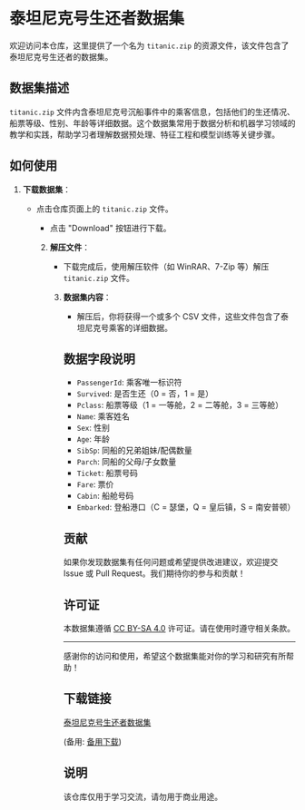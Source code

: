 # 泰坦尼克号生还者数据集

欢迎访问本仓库，这里提供了一个名为 `titanic.zip` 的资源文件，该文件包含了泰坦尼克号生还者的数据集。

## 数据集描述

`titanic.zip` 文件内含泰坦尼克号沉船事件中的乘客信息，包括他们的生还情况、船票等级、性别、年龄等详细数据。这个数据集常用于数据分析和机器学习领域的教学和实践，帮助学习者理解数据预处理、特征工程和模型训练等关键步骤。

## 如何使用

1. **下载数据集**：
   - 点击仓库页面上的 `titanic.zip` 文件。
      - 点击 "Download" 按钮进行下载。

      2. **解压文件**：
         - 下载完成后，使用解压软件（如 WinRAR、7-Zip 等）解压 `titanic.zip` 文件。

         3. **数据集内容**：
            - 解压后，你将获得一个或多个 CSV 文件，这些文件包含了泰坦尼克号乘客的详细数据。

            ## 数据字段说明

            - `PassengerId`: 乘客唯一标识符
            - `Survived`: 是否生还（0 = 否，1 = 是）
            - `Pclass`: 船票等级（1 = 一等舱，2 = 二等舱，3 = 三等舱）
            - `Name`: 乘客姓名
            - `Sex`: 性别
            - `Age`: 年龄
            - `SibSp`: 同船的兄弟姐妹/配偶数量
            - `Parch`: 同船的父母/子女数量
            - `Ticket`: 船票号码
            - `Fare`: 票价
            - `Cabin`: 船舱号码
            - `Embarked`: 登船港口（C = 瑟堡，Q = 皇后镇，S = 南安普顿）

            ## 贡献

            如果你发现数据集有任何问题或希望提供改进建议，欢迎提交 Issue 或 Pull Request。我们期待你的参与和贡献！

            ## 许可证

            本数据集遵循 [CC BY-SA 4.0](https://creativecommons.org/licenses/by-sa/4.0/) 许可证。请在使用时遵守相关条款。

            ---

            感谢你的访问和使用，希望这个数据集能对你的学习和研究有所帮助！

            ## 下载链接
            [泰坦尼克号生还者数据集](https://pan.quark.cn/s/6f0577bda073) 

            (备用: [备用下载](https://pan.baidu.com/s/1AQHcP6ejwAxavNSFpZTCaA?pwd=1234))

            ## 说明

            该仓库仅用于学习交流，请勿用于商业用途。
